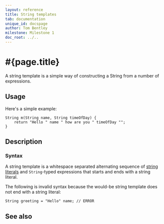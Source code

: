 ```yaml
---
layout: reference
title: String templates
tab: documentation
unique_id: docspage
author: Tom Bentley
milestone: Milestone 1
doc_root: ../..
---
```


# #{page.title}

A string template is a simple way of constructing a String from a number of 
expressions.

## Usage 

Here's a simple example:

    String m(String name, String timeOfDay) {
        return "Hello " name " how are you " timeOfDay "";
    }

## Description

### Syntax

A string template is a whitespace separated alternating sequence of 
[string literals](../../literal/string) and
`String`-typed expressions that starts and ends with a string literal.

The following is invalid syntax because the would-be string template
does not end with a string literal:

    String greeting = "Hello" name; // ERROR


## See also


